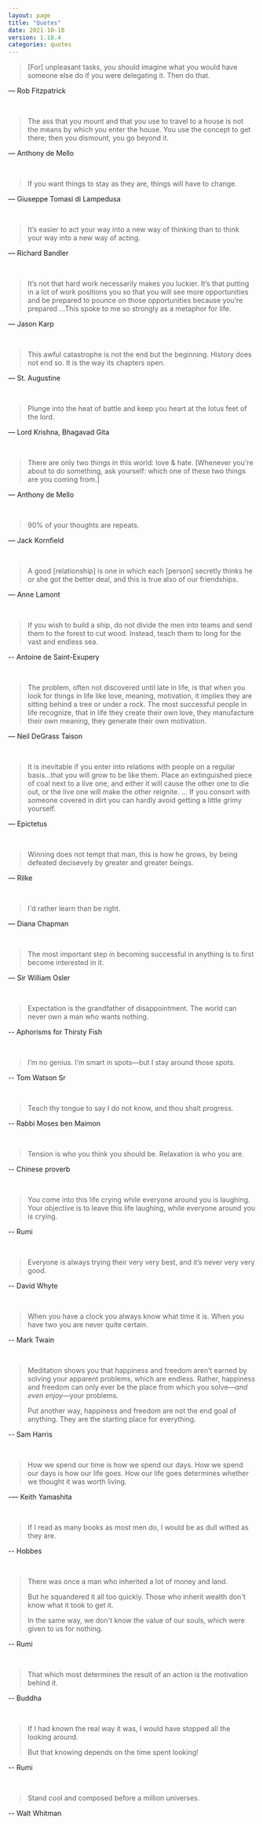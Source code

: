 ```yaml
---
layout: page
title: "Quotes"
date: 2021-10-10
version: 1.18.4
categories: quotes
---
```


> [For] unpleasant tasks, you should imagine what you would have someone else do if you were delegating it. Then do that.

— Rob Fitzpatrick

<br>

> The ass that you mount and that you use to travel to a house is not the means by which you enter the house. You use the concept to get there; then you dismount, you go beyond it.

— Anthony de Mello

<br>

> If you want things to stay as they are, things will have to change.

— Giuseppe Tomasi di Lampedusa

<br>

> It’s easier to act your way into a new way of thinking than to think your way into a new way of acting.

— Richard Bandler

<br>

> It’s not that hard work necessarily makes you luckier. It’s that putting in a lot of work positions you so that you will see more opportunities and be prepared to pounce on those opportunities because you’re prepared ...This spoke to me so strongly as a metaphor for life.

— Jason Karp

<br>

> This awful catastrophe is not the end but the beginning. History does not end so. It is the way its chapters open.

— St. Augustine

<br>

> Plunge into the heat of battle and keep you heart at the lotus feet of the lord.

— Lord Krishna, Bhagavad Gita

<br>

> There are only two things in this world: love & hate. [Whenever you're about to do something, ask yourself: which one of these two things are you coming from.]

— Anthony de Mello

<br>

> 90% of your thoughts are repeats.

— Jack Kornfield

<br>

> A good [relationship] is one in which each [person] secretly thinks he or she got the better deal, and this is true also of our friendships.

— Anne Lamont

<br>

> If you wish to build a ship, do not divide the men into teams and send them to the forest to cut wood. Instead, teach them to long for the vast and endless sea.

-- Antoine de Saint-Exupery

<br>

> The problem, often not discovered until late in life, is that when you look for things in life like love, meaning, motivation, it implies they are sitting behind a tree or under a rock. The most successful people in life recognize, that in life they create their own love, they manufacture their own meaning, they generate their own motivation.

— Neil DeGrass Taison

<br>

> It is inevitable if you enter into relations with people on a regular basis…that you will grow to be like them. Place an extinguished piece of coal next to a live one, and either it will cause the other one to die out, or the live one will make the other reignite. … If you consort with someone covered in dirt you can hardly avoid getting a little grimy yourself.

— Epictetus

<br>

> Winning does not tempt that man, this is how he grows, by being defeated decisevely by greater and greater beings.

— Rilke

<br>

> I'd rather learn than be right.

— Diana Chapman

<br>

> The most important step in becoming successful in anything is to first become interested in it.

— Sir William Osler

<br>

> Expectation is the grandfather of disappointment. The world can never own a man who wants nothing.

-- Aphorisms for Thirsty Fish

<br>

> I’m no genius. I’m smart in spots—but I stay around those spots.

-- Tom Watson Sr

<br>

> Teach thy tongue to say I do not know, and thou shalt progress.

-- Rabbi Moses ben Maimon

<br>

> Tension is who you think you should be. Relaxation is who you are.

-- Chinese proverb

<br>

> You come into this life crying while everyone around you is laughing. Your objective is to leave this life laughing, while everyone around you is crying.

-- Rumi

<br>

> Everyone is always trying their very very best, and it’s never very very good.

-- David Whyte

<br>

> When you have a clock you always know what time it is. When you have two you are never quite certain.

-- Mark Twain

<br>

> Meditation shows you that happiness and freedom aren’t earned by solving your apparent problems, which are endless. Rather, happiness and freedom can only ever be the place from which you solve—_and even enjoy_—your problems.
>
> Put another way, happiness and freedom are not the end goal of anything. They are the starting place for everything.

-- Sam Harris

<br>

> How we spend our time is how we spend our days. How we spend our days is how our life goes. How our life goes determines whether we thought it was worth living.

-— Keith Yamashita

<br>

> If I read as many books as most men do, I would be as dull witted as they are.

-- Hobbes

<br>

> There was once a man who inherited a lot of money and land.
>
> But he squandered it all too quickly. Those who inherit wealth
> don't know what it took to get it.
>
> In the same way, we don't know the value of our souls,
> which were given to us for nothing.

-- Rumi

<br>

> That which most determines the result of an action is the motivation behind it.

-- Buddha

<br>

> If I had known the real way it was, I would have stopped all the looking around.
>
> But that knowing depends on the time spent looking!

-- Rumi

<br>

> Stand cool and composed before a million universes.

-- Walt Whitman

<br>
